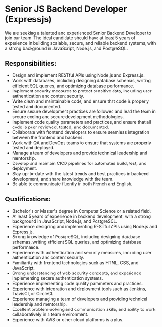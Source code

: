 # Senior JS Backend Developer (Expressjs)
We are seeking a talented and experienced Senior Backend Developer to join our team. The ideal candidate should have at least 5 years of experience in building scalable, secure, and reliable backend systems, with a strong background in JavaScript, Node.js, and PostgreSQL.

## Responsibilities:

* Design and implement RESTful APIs using Node.js and Express.js.
* Work with databases, including designing database schemas, writing efficient SQL queries, and optimizing database performance.
* Implement security measures to protect sensitive data, including user authentication and content security.
* Write clean and maintainable code, and ensure that code is properly tested and documented.
* Ensure secure development practices are followed and lead the team in secure coding and secure development methodologies.
* Implement code quality parameters and practices, and ensure that all code is peer reviewed, tested, and documented.
* Collaborate with frontend developers to ensure seamless integration between the frontend and backend.
* Work with QA and DevOps teams to ensure that systems are properly tested and deployed.
* Manage a team of developers and provide technical leadership and mentorship.
* Develop and maintain CICD pipelines for automated build, test, and deployment.
* Stay up-to-date with the latest trends and best practices in backend development, and share knowledge with the team.
* Be able to communicate fluently in both French and English.


## Qualifications:

* Bachelor's or Master's degree in Computer Science or a related field.
* At least 5 years of experience in backend development, with a strong background in JavaScript, Node.js, and PostgreSQL.
* Experience designing and implementing RESTful APIs using Node.js and Express.js.
* Strong knowledge of PostgreSQL, including designing database schemas, writing efficient SQL queries, and optimizing database performance.
* Experience with authentication and security measures, including user authentication and content security.
* Familiarity with frontend technologies such as HTML, CSS, and JavaScript.
* Strong understanding of web security concepts, and experience implementing secure authentication systems.
* Experience implementing code quality parameters and practices.
* Experience with integration and deployment tools such as Jenkins, TravisCI, or CircleCI.
* Experience managing a team of developers and providing technical leadership and mentorship.
* Excellent problem-solving and communication skills, and ability to work collaboratively in a team environment.
* Experience with AWS or other cloud platforms is a plus.



